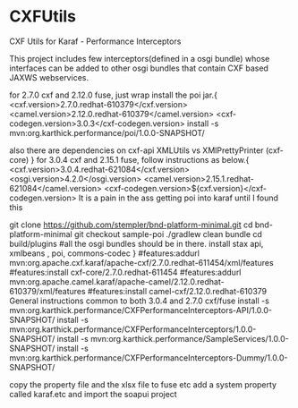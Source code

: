 # CXFUtils
CXF Utils for Karaf - Performance Interceptors

This project includes few interceptors(defined in a osgi bundle) whose interfaces can be added to other osgi bundles that contain CXF based JAXWS webservices.



for 2.7.0 cxf and 2.12.0 fuse, just wrap install the poi jar.{
	<cxf.version>2.7.0.redhat-610379</cxf.version>
	<camel.version>2.12.0.redhat-610379</camel.version>
        <cxf-codegen.version>3.0.3</cxf-codegen.version>
	install -s mvn:org.karthick.performance/poi/1.0.0-SNAPSHOT/

also there are dependencies on cxf-api
XMLUtils vs XMlPrettyPrinter (cxf-core)
}
for 3.0.4 cxf and 2.15.1 fuse, follow instructions as below.{
	<cxf.version>3.0.4.redhat-621084</cxf.version>
        <osgi.version>4.2.0</osgi.version>
        <camel.version>2.15.1.redhat-621084</camel.version>
        <cxf-codegen.version>${cxf.version}</cxf-codegen.version>
It is a pain in the ass getting poi into karaf until I found this

git clone https://github.com/stempler/bnd-platform-minimal.git
cd bnd-platform-minimal
git checkout sample-poi
./gradlew clean bundle
cd build/plugins
#all the osgi bundles should be in there.
install stax api, xmlbeans , poi, commons-codec
}
#features:addurl mvn:org.apache.cxf.karaf/apache-cxf/2.7.0.redhat-611454/xml/features
#features:install cxf-core/2.7.0.redhat-611454
#features:addurl mvn:org.apache.camel.karaf/apache-camel/2.12.0.redhat-610379/xml/features
#features:install camel-cxf/2.12.0.redhat-610379
General instructions common to both 3.0.4 and 2.7.0 cxf/fuse
install -s mvn:org.karthick.performance/CXFPerformanceInterceptors-API/1.0.0-SNAPSHOT/
install -s mvn:org.karthick.performance/CXFPerformanceInterceptors/1.0.0-SNAPSHOT/
install -s mvn:org.karthick.performance/SampleServices/1.0.0-SNAPSHOT/
install -s mvn:org.karthick.performance/CXFPerformanceInterceptors-Dummy/1.0.0-SNAPSHOT/

copy the property file and the xlsx file to fuse etc
add a system property called karaf.etc
and import the soapui project
